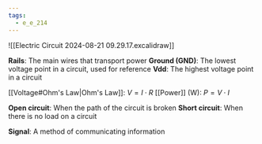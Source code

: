 ```yaml
---
tags:
  - e_e_214
---
```


![[Electric Circuit 2024-08-21 09.29.17.excalidraw]]

**Rails**: The main wires that transport power
**Ground (GND)**: The lowest voltage point in a circuit, used for reference
**Vdd**: The highest voltage point in a circuit

[[Voltage#Ohm's Law|Ohm's Law]]: $V = I \cdot R$
[[Power]] (W): $P = V \cdot I$

**Open circuit**: When the path of the circuit is broken
**Short circuit**: When there is no load on a circuit

**Signal**: A method of communicating information